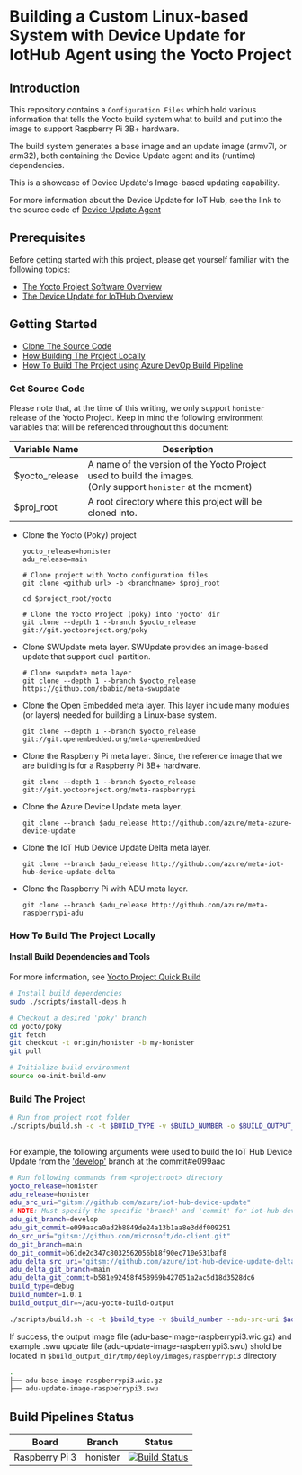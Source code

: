 # Building a Custom Linux-based System with Device Update for IotHub Agent using the Yocto Project

## Introduction

This repository contains a `Configuration Files` which hold various information that tells the Yocto build system what to build and put into the image to support Raspberry Pi 3B+ hardware.

The build system generates a base image and an update image (armv7l, or arm32), both containing the Device Update agent and its (runtime) dependencies.

This is a showcase of Device Update's Image-based updating capability. 

For more information about the Device Update for IoT Hub, see the link to the source code of [Device Update Agent](https://github.com/Azure/iot-hub-device-update)

## Prerequisites

Before getting started with this project, please get yourself familiar with the following topics:

- [The Yocto Project Software Overview](https://www.yoctoproject.org/software-overview/)
- [The Device Update for IoTHub Overview](http://github.com/azure/iot-hub-device-update)

## Getting Started

- [Clone The Source Code](#clone-source-code)
- [How Building The Project Locally](#how-to-build-the-project-locally)
- [How To Build The Project using Azure DevOp Build Pipeline](#how-to-build-the-project-using-azure-devop-build-pipeline)


### Get Source Code

Please note that, at the time of this writing, we only support `honister` release of the Yocto Project. Keep in mind the following environment variables that will be referenced throughout this document:


| Variable Name | Description |
|---|---|
| $yocto_release | A name of the version of the Yocto Project used to build the images.<br/>(Only support `honister` at the moment) |
| $proj_root | A root directory where this project will be cloned into.|



- Clone the Yocto (Poky) project
    
    ```shell
    yocto_release=honister
    adu_release=main
    
    # Clone project with Yocto configuration files
    git clone <github url> -b <branchname> $proj_root

    cd $project_root/yocto

    # Clone the Yocto Project (poky) into 'yocto' dir
    git clone --depth 1 --branch $yocto_release git://git.yoctoproject.org/poky
    ```

- Clone SWUpdate meta layer. SWUpdate provides an image-based update that support dual-partition.
  
    ```shell
    # Clone swupdate meta layer 
    git clone --depth 1 --branch $yocto_release  https://github.com/sbabic/meta-swupdate
    ```
    
- Clone the Open Embedded meta layer. This layer include many modules (or layers) needed for building a Linux-base system.
    ```shell
    git clone --depth 1 --branch $yocto_release  git://git.openembedded.org/meta-openembedded
    ```

- Clone the Raspberry Pi meta layer. Since, the reference image that we are building is for a Raspberry Pi 3B+ hardware.
    ```shell
    git clone --depth 1 --branch $yocto_release git://git.yoctoproject.org/meta-raspberrypi
    ```
- Clone the Azure Device Update meta layer.
    ```shell
    git clone --branch $adu_release http://github.com/azure/meta-azure-device-update
    ```
- Clone the IoT Hub Device Update Delta meta layer.
    ```shell
    git clone --branch $adu_release http://github.com/azure/meta-iot-hub-device-update-delta
    ```
- Clone the Raspberry Pi with ADU meta layer.
    ```shell
    git clone --branch $adu_release http://github.com/azure/meta-raspberrypi-adu
    ```

### How To Build The Project Locally

#### Install Build Dependencies and Tools

For more information, see [Yocto Project Quick Build](https://docs.yoctoproject.org/brief-yoctoprojectqs/index.html#yocto-project-quick-build)

```sh
# Install build dependencies
sudo ./scripts/install-deps.h

# Checkout a desired 'poky' branch
cd yocto/poky
git fetch
git checkout -t origin/honister -b my-honister
git pull

# Initialize build environment
source oe-init-build-env
```

### Build The Project

```sh
# Run from project root folder
./scripts/build.sh -c -t $BUILD_TYPE -v $BUILD_NUMBER -o $BUILD_OUTPUT_DIR [optional build arguments]
         
```

For example, the following arguments were used to build the IoT Hub Device Update from the ['develop'](https://github.com/Azure/iot-hub-device-update/tree/e099aaca0ad2b8849de24a13b1aa8e3ddf009251) branch at the commit#e099aac

```sh
# Run following commands from <projectroot> directory
yocto_release=honister
adu_release=honister
adu_src_uri="gitsm://github.com/azure/iot-hub-device-update"
# NOTE: Must specify the specific 'branch' and 'commit' for iot-hub-device-update here
adu_git_branch=develop
adu_git_commit=e099aaca0ad2b8849de24a13b1aa8e3ddf009251
do_src_uri="gitsm://github.com/microsoft/do-client.git"
do_git_branch=main
do_git_commit=b61de2d347c8032562056b18f90ec710e531baf8
adu_delta_src_uri="gitsm://github.com/azure/iot-hub-device-update-delta"
adu_delta_git_branch=main
adu_delta_git_commit=b581e92458f458969b427051a2ac5d18d3528dc6
build_type=debug
build_number=1.0.1
build_output_dir=~/adu-yocto-build-output

./scripts/build.sh -c -t $build_type -v $build_number --adu-src-uri $adu_src_uri --adu-git-branch $adu_git_branch --adu-git-commit $adu_git_commit --do-src-uri $do_src_uri --do-git-branch $do_git_branch  --do-git-commit $do_git_commit --adu-delta-src-uri $adu_delta_src_uri --adu-delta-git-branch $adu_delta_git_branch --adu-delta-git-commit $adu_delta_git_commit -o $build_output_dir
```

If success, the output image file (adu-base-image-raspberrypi3.wic.gz) and example .swu update file (adu-update-image-raspberrypi3.swu) shold be located in `$build_output_dir/tmp/deploy/images/raspberrypi3` directory

```sh
.
├── adu-base-image-raspberrypi3.wic.gz
├── adu-update-image-raspberrypi3.swu
```

## Build Pipelines Status
| Board | Branch | Status |
|---|---|---|
| Raspberry Pi 3 | honister | [![Build Status](https://dev.azure.com/azure-device-update/adu-linux-client/_apis/build/status/azure.iot-hub-device-update-yocto?branchName=honister)](https://dev.azure.com/azure-device-update/adu-linux-client/_build/latest?definitionId=57&branchName=honister)|
